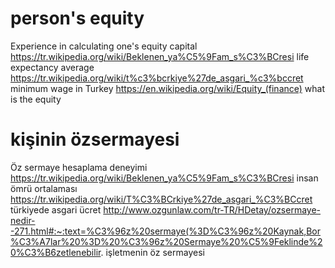 # person's equity
Experience in calculating one's equity capital
https://tr.wikipedia.org/wiki/Beklenen_ya%C5%9Fam_s%C3%BCresi life expectancy average
https://tr.wikipedia.org/wiki/t%c3%bcrkiye%27de_asgari_%c3%bccret minimum wage in Turkey
https://en.wikipedia.org/wiki/Equity_(finance) what is the equity

# kişinin özsermayesi
Öz sermaye hesaplama deneyimi
https://tr.wikipedia.org/wiki/Beklenen_ya%C5%9Fam_s%C3%BCresi insan ömrü ortalaması 
https://tr.wikipedia.org/wiki/T%C3%BCrkiye%27de_asgari_%C3%BCcret türkiyede asgari ücret
http://www.ozgunlaw.com/tr-TR/HDetay/ozsermaye-nedir--271.html#:~:text=%C3%96z%20sermaye(%3D%C3%96z%20Kaynak,Bor%C3%A7lar%20%3D%20%C3%96z%20Sermaye%20%C5%9Feklinde%20%C3%B6zetlenebilir. işletmenin öz sermayesi
